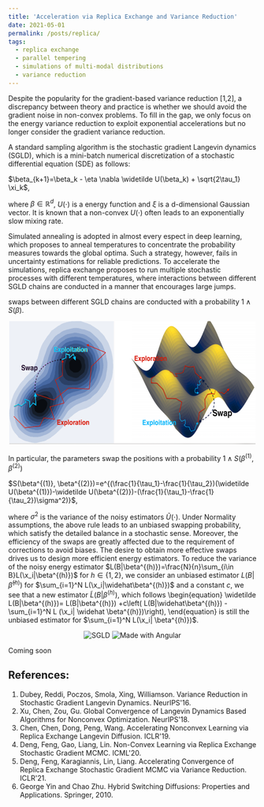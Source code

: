 ```yaml
---
title: 'Acceleration via Replica Exchange and Variance Reduction'
date: 2021-05-01
permalink: /posts/replica/
tags:
  - replica exchange
  - parallel tempering
  - simulations of multi-modal distributions
  - variance reduction
---
```


Despite the popularity for the gradient-based variance reduction [1,2], a discrepancy between theory and practice is whether we should avoid the gradient noise in non-convex problems. To fill in the gap, we only focus on the energy variance reduction to exploit exponential accelerations but no longer consider the gradient variance reduction.

A standard sampling algorithm is the stochastic gradient Langevin dynamics (SGLD), which is a mini-batch numerical discretization of a stochastic differential equation (SDE) as follows:

$\beta_{k+1}=\beta_k - \eta \nabla \widetilde U(\beta_k) + \sqrt{2\tau_1} \xi_k$,

where $\beta\in\mathbb{R}^d$, $U(\cdot)$ is a energy function and $\xi$ is a d-dimensional Gaussian vector. It is known that a non-convex $U(\cdot)$ often leads to an exponentially slow mixing rate.

Simulated annealing is adopted in almost every espect in deep learning, which proposes to anneal temperatures to concentrate the probability measures towards the global optima. Such a strategy, however, fails in uncertainty estimations for reliable predictions. To accelerate the simulations, replica exchange proposes to run multiple stochastic processes with different temperatures, where interactions between different SGLD chains are conducted in a manner that encourages large jumps.

swaps between different SGLD chains are conducted with a probability $1\wedge S(\beta)$.

<p align="center">
    <img src="/images/reSGLD_exploitation_exploration.png" width="500" height="250" />
</p>

In particular, the parameters swap the positions with a probability $1\wedge S(\beta^{(1)}, \beta^{(2)})$

$S(\beta^{(1)}, \beta^{(2)})=e^{(\frac{1}{\tau_1}-\frac{1}{\tau_2})(\widetilde U(\beta^{(1)})-\widetilde U(\beta^{(2)})-(\frac{1}{\tau_1}-\frac{1}{\tau_2})\sigma^2)}$,

where $\sigma^2$ is the variance of the noisy estimators $\widetilde U(\cdot)$. Under Normality assumptions, the above rule leads to an unbiased swapping probability, which satisfy the detailed balance in a stochastic sense. Moreover, the efficiency of the swaps are greatly affected due to the requirement of corrections to avoid biases. The desire to obtain more effective swaps drives us to design more efficient energy estimators. To reduce the variance of the noisy energy estimator $L(B|\beta^{(h)})=\frac{N}{n}\sum_{i\in B}L(\x_i|\beta^{(h)})$ for $h\in\{1,2\}$, we consider an unbiased estimator $L(B|\widehat\beta^{(h)})$ for $\sum_{i=1}^N L(\x_i|\widehat\beta^{(h)})$ and a constant $c$, we see that a new estimator $\widetilde L(B| \beta^{(h)})$, which follows
\begin{equation}
    \widetilde L(B|\beta^{(h)})= L(B|\beta^{(h)}) +c\left( L(B|\widehat\beta^{(h)}) -\sum_{i=1}^N L (\x_i| \widehat \beta^{(h)})\right),
\end{equation}
is still the unbiased estimator for $\sum_{i=1}^N L(\x_i| \beta^{(h)})$. 






<p float="left" align="center">
  <img src="/images/VR-reSGLD/SGLD.gif" width="185" title="SGLD"/>
  <img src="/images/VR-reSGLD/reSGLD_vs_VR_reSGLD.gif" width="340" alt="Made with Angular" title="reSGLD vs VR-reSGLD" />
</p>

Coming soon

## References:

1. Dubey, Reddi, Poczos, Smola, Xing, Williamson. Variance Reduction in Stochastic Gradient Langevin Dynamics. NeurIPS'16.
2. Xu, Chen, Zou, Gu. Global Convergence of Langevin Dynamics Based Algorithms for Nonconvex Optimization. NeurIPS'18.
3. Chen, Chen, Dong, Peng, Wang. Accelerating Nonconvex Learning via Replica Exchange Langevin Diffusion. ICLR'19.
4. Deng, Feng, Gao, Liang, Lin. Non-Convex Learning via Replica Exchange Stochastic Gradient MCMC. ICML'20.
5. Deng, Feng, Karagiannis, Lin, Liang. Accelerating Convergence of Replica Exchange Stochastic Gradient MCMC via Variance Reduction. ICLR'21.
6. George Yin and Chao Zhu. Hybrid Switching Diffusions: Properties and Applications. Springer, 2010.
